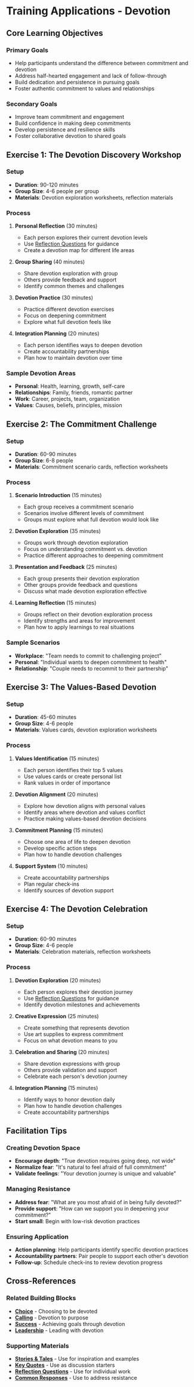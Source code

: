 # Training Applications - Devotion

## Core Learning Objectives

### Primary Goals
- Help participants understand the difference between commitment and devotion
- Address half-hearted engagement and lack of follow-through
- Build dedication and persistence in pursuing goals
- Foster authentic commitment to values and relationships

### Secondary Goals
- Improve team commitment and engagement
- Build confidence in making deep commitments
- Develop persistence and resilience skills
- Foster collaborative devotion to shared goals

## Exercise 1: The Devotion Discovery Workshop

### Setup
- **Duration**: 90-120 minutes
- **Group Size**: 4-6 people per group
- **Materials**: Devotion exploration worksheets, reflection materials

### Process
1. **Personal Reflection** (30 minutes)
   - Each person explores their current devotion levels
   - Use [Reflection Questions](reflection-questions.md) for guidance
   - Create a devotion map for different life areas

2. **Group Sharing** (40 minutes)
   - Share devotion exploration with group
   - Others provide feedback and support
   - Identify common themes and challenges

3. **Devotion Practice** (30 minutes)
   - Practice different devotion exercises
   - Focus on deepening commitment
   - Explore what full devotion feels like

4. **Integration Planning** (20 minutes)
   - Each person identifies ways to deepen devotion
   - Create accountability partnerships
   - Plan how to maintain devotion over time

### Sample Devotion Areas
- **Personal**: Health, learning, growth, self-care
- **Relationships**: Family, friends, romantic partner
- **Work**: Career, projects, team, organization
- **Values**: Causes, beliefs, principles, mission

## Exercise 2: The Commitment Challenge

### Setup
- **Duration**: 60-90 minutes
- **Group Size**: 6-8 people
- **Materials**: Commitment scenario cards, reflection worksheets

### Process
1. **Scenario Introduction** (15 minutes)
   - Each group receives a commitment scenario
   - Scenarios involve different levels of commitment
   - Groups must explore what full devotion would look like

2. **Devotion Exploration** (35 minutes)
   - Groups work through devotion exploration
   - Focus on understanding commitment vs. devotion
   - Practice different approaches to deepening commitment

3. **Presentation and Feedback** (25 minutes)
   - Each group presents their devotion exploration
   - Other groups provide feedback and questions
   - Discuss what made devotion exploration effective

4. **Learning Reflection** (15 minutes)
   - Groups reflect on their devotion exploration process
   - Identify strengths and areas for improvement
   - Plan how to apply learnings to real situations

### Sample Scenarios
- **Workplace**: "Team needs to commit to challenging project"
- **Personal**: "Individual wants to deepen commitment to health"
- **Relationship**: "Couple needs to recommit to their partnership"

## Exercise 3: The Values-Based Devotion

### Setup
- **Duration**: 45-60 minutes
- **Group Size**: 4-6 people
- **Materials**: Values cards, devotion exploration worksheets

### Process
1. **Values Identification** (15 minutes)
   - Each person identifies their top 5 values
   - Use values cards or create personal list
   - Rank values in order of importance

2. **Devotion Alignment** (20 minutes)
   - Explore how devotion aligns with personal values
   - Identify areas where devotion and values conflict
   - Practice making values-based devotion decisions

3. **Commitment Planning** (15 minutes)
   - Choose one area of life to deepen devotion
   - Develop specific action steps
   - Plan how to handle devotion challenges

4. **Support System** (10 minutes)
   - Create accountability partnerships
   - Plan regular check-ins
   - Identify sources of devotion support

## Exercise 4: The Devotion Celebration

### Setup
- **Duration**: 60-90 minutes
- **Group Size**: 4-6 people
- **Materials**: Celebration materials, reflection worksheets

### Process
1. **Devotion Exploration** (20 minutes)
   - Each person explores their devotion journey
   - Use [Reflection Questions](reflection-questions.md) for guidance
   - Identify devotion milestones and achievements

2. **Creative Expression** (25 minutes)
   - Create something that represents devotion
   - Use art supplies to express commitment
   - Focus on what devotion means to you

3. **Celebration and Sharing** (20 minutes)
   - Share devotion expressions with group
   - Others provide validation and support
   - Celebrate each person's devotion journey

4. **Integration Planning** (15 minutes)
   - Identify ways to honor devotion daily
   - Plan how to handle devotion challenges
   - Create accountability partnerships

## Facilitation Tips

### Creating Devotion Space
- **Encourage depth**: "True devotion requires going deep, not wide"
- **Normalize fear**: "It's natural to feel afraid of full commitment"
- **Validate feelings**: "Your devotion journey is unique and valuable"

### Managing Resistance
- **Address fear**: "What are you most afraid of in being fully devoted?"
- **Provide support**: "How can we support you in deepening your commitment?"
- **Start small**: Begin with low-risk devotion practices

### Ensuring Application
- **Action planning**: Help participants identify specific devotion practices
- **Accountability partners**: Pair people to support each other's devotion
- **Follow-up**: Schedule check-ins to review devotion progress

## Cross-References

### Related Building Blocks
- **[Choice](../choice/README.md)** - Choosing to be devoted
- **[Calling](../calling/README.md)** - Devotion to purpose
- **[Success](../success/README.md)** - Achieving goals through devotion
- **[Leadership](../leadership/README.md)** - Leading with devotion

### Supporting Materials
- **[Stories & Tales](stories-tales.md)** - Use for inspiration and examples
- **[Key Quotes](key-quotes.md)** - Use as discussion starters
- **[Reflection Questions](reflection-questions.md)** - Use for individual work
- **[Common Responses](common-responses.md)** - Use to address resistance
